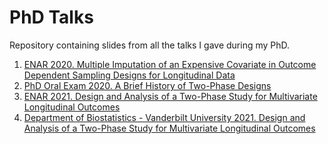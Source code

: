 # PhD Talks

Repository containing slides from all the talks I gave during my PhD.

1. [ENAR 2020. Multiple Imputation of an Expensive Covariate in Outcome Dependent Sampling Designs for Longitudinal Data](https://github.com/ChiaraDG/PhD-Talks/blob/main/ENAR2020/ENAR_Presentation.pdf)
2. [PhD Oral Exam 2020. A Brief History of Two-Phase Designs](https://github.com/ChiaraDG/PhD-Talks/tree/main/Orals)
3. [ENAR 2021. Design and Analysis of a Two-Phase Study for Multivariate Longitudinal Outcomes](https://github.com/ChiaraDG/PhD-Talks/blob/main/ENAR2021/ENAR2021slides.pdf)
4. [Department of Biostatistics - Vanderbilt University 2021. Design and Analysis of a Two-Phase Study for Multivariate Longitudinal Outcomes](https://github.com/ChiaraDG/PhD-Talks/blob/main/VUSeminar2021/SeminarSlides.pdf)
